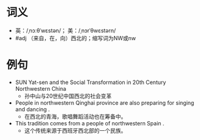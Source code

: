 # 词义
- 英：/ˌnɔːθˈwɛstən/； 美：/ˌnɔrˈθwɛstərn/
- #adj （来自，在，向）西北的；缩写词为NW或nw
# 例句
- SUN Yat-sen and the Social Transformation in 20th Century Northwestern China
	- 孙中山与20世纪中国西北的社会变革
- People in northwestern Qinghai province are also preparing for singing and dancing .
	- 在西北的青海，歌唱舞蹈活动也在筹备中。
- This tradition comes from a people of northwestern Spain .
	- 这个传统来源于西班牙西北部的一个民族。
